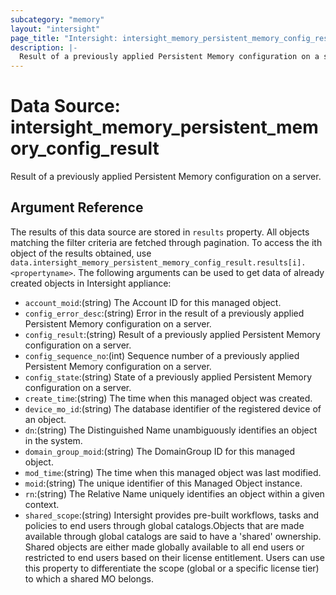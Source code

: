 ```yaml
---
subcategory: "memory"
layout: "intersight"
page_title: "Intersight: intersight_memory_persistent_memory_config_result"
description: |-
  Result of a previously applied Persistent Memory configuration on a server.
---
```


# Data Source: intersight_memory_persistent_memory_config_result
Result of a previously applied Persistent Memory configuration on a server.
## Argument Reference
The results of this data source are stored in `results` property.
All objects matching the filter criteria are fetched through pagination.
To access the ith object of the results obtained, use `data.intersight_memory_persistent_memory_config_result.results[i].<propertyname>`.
The following arguments can be used to get data of already created objects in Intersight appliance:
* `account_moid`:(string) The Account ID for this managed object. 
* `config_error_desc`:(string) Error in the result of a previously applied Persistent Memory configuration on a server. 
* `config_result`:(string) Result of a previously applied Persistent Memory configuration on a server. 
* `config_sequence_no`:(int) Sequence number of a previously applied Persistent Memory configuration on a server. 
* `config_state`:(string) State of a previously applied Persistent Memory configuration on a server. 
* `create_time`:(string) The time when this managed object was created. 
* `device_mo_id`:(string) The database identifier of the registered device of an object. 
* `dn`:(string) The Distinguished Name unambiguously identifies an object in the system. 
* `domain_group_moid`:(string) The DomainGroup ID for this managed object. 
* `mod_time`:(string) The time when this managed object was last modified. 
* `moid`:(string) The unique identifier of this Managed Object instance. 
* `rn`:(string) The Relative Name uniquely identifies an object within a given context. 
* `shared_scope`:(string) Intersight provides pre-built workflows, tasks and policies to end users through global catalogs.Objects that are made available through global catalogs are said to have a 'shared' ownership. Shared objects are either made globally available to all end users or restricted to end users based on their license entitlement. Users can use this property to differentiate the scope (global or a specific license tier) to which a shared MO belongs. 
 